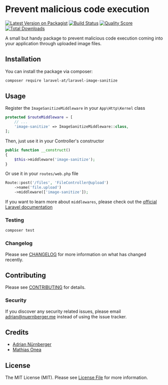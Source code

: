 # Prevent malicious code execution

[![Latest Version on Packagist](https://img.shields.io/packagist/v/laravel-at/laravel-image-sanitize.svg?style=flat-square)](https://packagist.org/packages/laravel-at/laravel-image-sanitize)
[![Build Status](https://img.shields.io/travis/laravel-at/laravel-image-sanitize/master.svg?style=flat-square)](https://travis-ci.org/laravel-at/laravel-image-sanitize)
[![Quality Score](https://img.shields.io/scrutinizer/g/laravel-at/laravel-image-sanitize.svg?style=flat-square)](https://scrutinizer-ci.com/g/laravel-at/laravel-image-sanitize)
[![Total Downloads](https://img.shields.io/packagist/dt/laravel-at/laravel-image-sanitize.svg?style=flat-square)](https://packagist.org/packages/laravel-at/laravel-image-sanitize)

A small but handy package to prevent malicious code execution coming into your application through uploaded image files.

## Installation

You can install the package via composer:

```bash
composer require laravel-at/laravel-image-sanitize
```

## Usage

Register the `ImageSanitizeMiddleware` in your `App\Http\Kernel` class
``` php
protected $routeMiddleware = [
    // ...
    'image-sanitize' => ImageSanitizeMiddleware::class,
];  

```

Then, just use it in your Controller's constructor
``` php
public function __construct()
{
    $this->middleware('image-sanitize');
}
```

Or use it in your `routes/web.php` file
``` php
Route::post('/files', 'FileController@upload')
    ->name('file.upload')
    ->middleware(['image-sanitize']);
```

If you want to learn more about `middlewares`, please check out the [official Laravel documentation](https://laravel.com/docs/master/middleware)

### Testing

``` bash
composer test
```

### Changelog

Please see [CHANGELOG](CHANGELOG.md) for more information on what has changed recently.

## Contributing

Please see [CONTRIBUTING](CONTRIBUTING.md) for details.

### Security

If you discover any security related issues, please email adrian@nuernberger.me instead of using the issue tracker.

## Credits

- [Adrian Nürnberger](https://github.com/nuernbergerA)
- [Mathias Onea](https://github.com/mathias_onea)

## License

The MIT License (MIT). Please see [License File](LICENSE.md) for more information.
